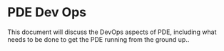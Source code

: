 # PDE Dev Ops
This document will discuss the DevOps aspects of PDE, including what needs to be done to get the PDE running from the ground up..
